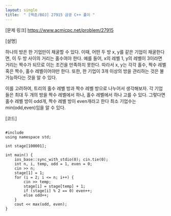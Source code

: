 ```yaml
---
layout: single
title:  " [백준/BOJ] 27915 금광 C++ 풀이 "
---
```


[문제 링크] <https://www.acmicpc.net/problem/27915>


[설명]

하나의 방은 한 기업만이 채굴할 수 있다.
이때, 어떤 두 방 x, y를 같은 기업이 채굴한다면, 이 두 방 사이의 거리는 홀수여야 한다.
예를 들어, x의 레벨 1, y의 레벨이 3이라면 거리는 짝수가 되므로 이는 조건을 만족하지 못한다.
따라서 x, y는 각각 홀수, 짝수 레벨 혹은 짝수, 홀수 레벨이어야만 한다.
또한, 한 기업이 3개 이상의 방을 관리하는 것은 불가능하다는 것을 알 수 있다.

이를 고려하여, 트리의 홀수 레벨 방과 짝수 레벨 방으로 나누어서 생각해보자.
각 기업들은 최대 두 개의 방을 짝수 레벨에서 하나, 홀수 레벨에서 하나 고를 수 있다.
그렇다면 홀수 레벨 방이 odd개, 짝수 레벨 방이 even개라고 한다 최소 기업수는 min(odd,even)임을 알 수 있다.


   
[코드]
<pre>
<code>
#include<iostream>
using namespace std;

int stage[100001];

int main() {
    ios_base::sync_with_stdio(0); cin.tie(0);
    int n, i, temp, odd = 1, even = 0;
    cin >> n;
    stage[1] = 1;
    for (i = 2; i <= n; i++) {
        cin >> temp;
        stage[i] = stage[temp] + 1;
        if (stage[i] % 2 == 0) even++;
        else odd++;
    }
    cout << max(odd, even);
}
